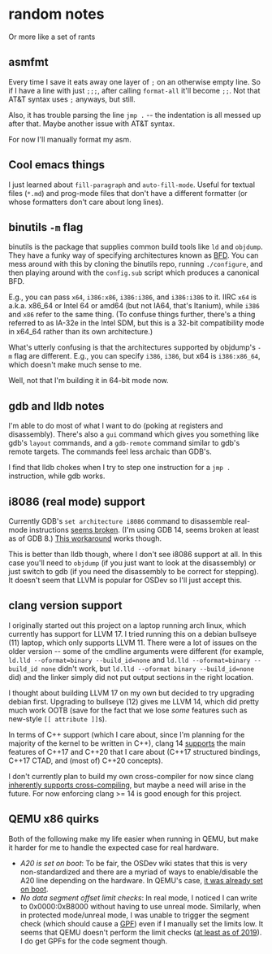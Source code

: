 # random notes
Or more like a set of rants

## asmfmt
Every time I save it eats away one layer of `;` on an otherwise empty
line. So if I have a line with just `;;;`, after calling
`format-all` it'll become `;;`. Not that AT&T syntax uses `;`
anyways, but still.

Also, it has trouble parsing the line `jmp .` -- the indentation is
all messed up after that. Maybe another issue with AT&T syntax.

For now I'll manually format my asm.

## Cool emacs things
I just learned about `fill-paragraph` and `auto-fill-mode`. Useful for
textual files (`*.md`) and prog-mode files that don't have a different
formatter (or whose formatters don't care about long lines).

## binutils `-m` flag
binutils is the package that supplies common build tools like `ld` and
`objdump`. They have a funky way of specifying architectures known as
[BFD](https://en.wikipedia.org/wiki/Binary_File_Descriptor_library). You
can mess around with this by cloning the binutils repo, running
`./configure`, and then playing around with the `config.sub` script
which produces a canonical BFD.

E.g., you can pass `x64`, `i386:x86`, `i386:i386`, and `i386:i386` to
it. IIRC `x64` is a.k.a. x86_64 or Intel 64 or amd64 (but not IA64,
that's Itanium), while `i386` and `x86` refer to the same thing. (To
confuse things further, there's a thing referred to as IA-32e in the
Intel SDM, but this is a 32-bit compatibility mode in x64_64 rather
than its own architecture.)

What's utterly confusing is that the architectures supported by
objdump's `-m` flag are different. E.g., you can specify `i386`,
`i386`, but x64 is `i386:x86_64`, which doesn't make much sense to me.

Well, not that I'm building it in 64-bit mode now.

## gdb and lldb notes
I'm able to do most of what I want to do (poking at registers and
disassembly). There's also a `gui` command which gives you something
like gdb's `layout` commands, and a `gdb-remote` command similar to
gdb's remote targets. The commands feel less archaic than GDB's.

I find that lldb chokes when I try to step one instruction for a `jmp
.` instruction, while gdb works.

## i8086 (real mode) support
Currently GDB's `set architecture i8086` command to disassemble
real-mode instructions [seems
broken](https://sourceware.org/bugzilla/show_bug.cgi?id=22869). (I'm
using GDB 14, seems broken at least as of GDB 8.) [This
workaround](https://gitlab.com/qemu-project/qemu/-/issues/141#note_567553482)
works though.

This is better than lldb though, where I don't see i8086 support at
all. In this case you'll need to `objdump` (if you just want to look
at the disassembly) or just switch to gdb (if you need the disassembly
to be correct for stepping). It doesn't seem that LLVM is popular for
OSDev so I'll just accept this.

## clang version support
I originally started out this project on a laptop running arch linux,
which currently has support for LLVM 17. I tried running this on a
debian bullseye (11) laptop, which only supports LLVM 11. There were a
lot of issues on the older version -- some of the cmdline arguments
were different (for example, `ld.lld --oformat=binary --build_id=none`
and `ld.lld --oformat=binary --build_id none` didn't work, but `ld.lld
--oformat binary --build_id=none` did) and the linker simply did not
put output sections in the right location.

I thought about building LLVM 17 on my own but decided to try
upgrading debian first. Upgrading to bullseye (12) gives me LLVM 14,
which did pretty much work OOTB (save for the fact that we lose _some_
features such as new-style `[[ attribute ]]`s).

In terms of C++ support (which I care about, since I'm planning for
the majority of the kernel to be written in C++), clang 14
[supports](https://clang.llvm.org/cxx_status.html) the main features
of C++17 and C++20 that I care about (C++17 structured bindings, C++17
CTAD, and (most of) C++20 concepts).

I don't currently plan to build my own cross-compiler for now since
clang [inherently supports
cross-compiling](https://stackoverflow.com/a/72254698), but maybe a
need will arise in the future. For now enforcing clang >= 14 is good
enough for this project.

## QEMU x86 quirks
Both of the following make my life easier when running in QEMU, but
make it harder for me to handle the expected case for real hardware.

- *A20 is set on boot*: To be fair, the OSDev wiki states that this is
  very non-standardized and there are a myriad of ways to
  enable/disable the A20 line depending on the hardware. In QEMU's
  case, [it was already set on
  boot](https://forum.osdev.org/viewtopic.php?f=1&t=26256).
- *No data segment offset limit checks*: In real mode, I noticed I can
  write to 0x0000:0xB8000 without having to use unreal
  mode. Similarly, when in protected mode/unreal mode, I was unable to
  trigger the segment check (which should cause a
  [GPF](https://wiki.osdev.org/Exceptions#General_Protection_Fault))
  even if I manually set the limits low. It seems that QEMU doesn't
  perform the limit checks ([at least as of
  2019](https://lists.gnu.org/archive/html/qemu-devel/2019-02/msg06518.html)).
  I do get GPFs for the code segment though.

